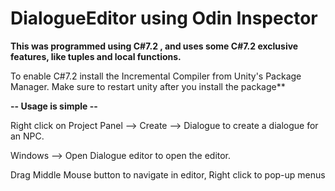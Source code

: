 # DialogueEditor using Odin Inspector
**This was programmed using C#7.2 , and uses some C#7.2 exclusive features, like tuples and local functions.**

To enable C#7.2 install the Incremental Compiler from Unity's Package Manager. Make sure to restart unity after you install the package**

**-- Usage is simple --**

Right click on Project Panel --> Create --> Dialogue to create a dialogue for an NPC.

Windows --> Open Dialogue editor to open the editor.

Drag Middle Mouse button to navigate in editor, Right click to pop-up menus

